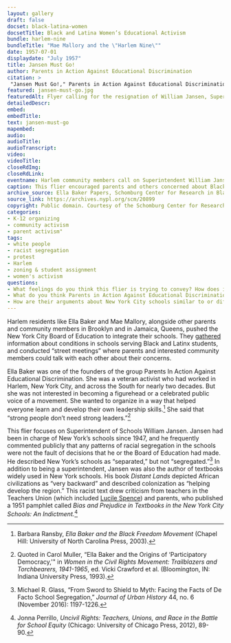 ```yaml
--- 
layout: gallery
draft: false
docset: black-latina-women
docsetTitle: Black and Latina Women’s Educational Activism
bundle: harlem-nine
bundleTitle: "Mae Mallory and the \"Harlem Nine\""
date: 1957-07-01
displaydate: "July 1957"
title: Jansen Must Go!
author: Parents in Action Against Educational Discrimination
citation: >
 "Jansen Must Go!," Parents in Action Against Educational Discrimination, in New York City Civil Rights History Project, Accessed: [Month Day, Year], https://nyccivilrightshistory.org/gallery/jansen-must-go.
featured: jansen-must-go.jpg
featuredAlt: Flyer calling for the resignation of William Jansen, Superintendent of Schools
detailedDescr: 
embed: 
embedTitle: 
text: jansen-must-go
mapembed: 
audio: 
audioTitle: 
audioTranscript: 
video: 
videoTitle: 
closeRdImg: 
closeRdLink: 
eventname: Harlem community members call on Superintendent William Jansen to resign.
caption: This flier encouraged parents and others concerned about Black and Puerto Rican children to call for Superintendent William Jansen’s resignation. 
archive_source: Ella Baker Papers, Schomburg Center for Research in Black Culture, New York Public Library 
source_link: https://archives.nypl.org/scm/20899
copyright: Public domain. Courtesy of the Schomburg Center for Research in Black Culture.
categories: 
- K-12 organizing
- community activism
- parent activism"
tags: 
- white people
- racist segregation
- protest
- Harlem
- zoning & student assignment
- women's activism
questions:
- What feelings do you think this flier is trying to convey? How does it do so? What choices - about language, about design - help it communicate? 
- What do you think Parents in Action Against Educational Discrimination wanted people to do after seeing the flier?
- How are their arguments about New York City schools similar to or different from others that you have seen in other sources?
--- 
```



Harlem residents like Ella Baker and Mae Mallory, alongside other parents and community members in Brooklyn and in Jamaica, Queens, pushed the New York City Board of Education to integrate their schools. They [gathered](/gallery/check-your-school-questionnaire) information about conditions in schools serving Black and Latinx students, and conducted “street meetings” where parents and interested community members could talk with each other about their concerns.

Ella Baker was one of the founders of the group Parents In Action Against Educational Discrimination. She was a veteran activist who had worked in Harlem, New York City, and across the South for nearly two decades. But she was not interested in becoming a figurehead or a celebrated public voice of a movement. She wanted to organize in a way that helped everyone learn and develop their own leadership skills.[^1] She said that “strong people don’t need strong leaders.”[^2]  

This flier focuses on Superintendent of Schools William Jansen. Jansen had been in charge of New York’s schools since 1947, and he frequently commented publicly that any patterns of racial segregation in the schools were not the fault of decisions that he or the Board of Education had made. He described New York’s schools as “separated,” but not “segregated.”[^3]  In addition to being a superintendent, Jansen was also the author of textbooks widely used in New York schools. His book *Distant Lands* depicted African civilizations as “very backward” and described colonization as “helping develop the region.” This racist text drew criticism from teachers in the Teachers Union (which included [Lucile Spence](/topics/black-latina-women/lucile-spence)) and parents, who published a 1951 pamphlet called *Bias and Prejudice in Textbooks in the New York City Schools: An Indictment.*[^4]

[^1]: Barbara Ransby, *Ella Baker and the Black Freedom Movement* (Chapel Hill: University of North Carolina Press, 2003).

[^2]: Quoted in Carol Muller, “Ella Baker and the Origins of ‘Participatory Democracy,'" in *Women in the Civil Rights Movement: Trailblazers and Torchbearers, 1941-1965*, ed. Vicki Crawford et al. (Bloomington, IN: Indiana University Press, 1993).

[^3]: Michael R. Glass, “From Sword to Shield to Myth: Facing the Facts of De Facto School Segregation,” *Journal of Urban History* 44, no. 6 (November 2016): 1197-1226.

[^4]: Jonna Perrillo, *Uncivil Rights: Teachers, Unions, and Race in the Battle for School Equity* (Chicago: University of Chicago Press, 2012), 89-90.
